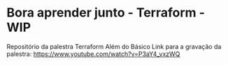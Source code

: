 # Bora aprender junto - Terraform - WIP

Repositório da palestra Terraform Além do Básico
Link para a gravação da palestra: https://www.youtube.com/watch?v=P3aY4_vxzWQ
